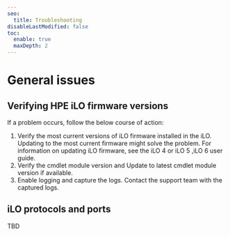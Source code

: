 ```yaml
---
seo:
  title: Troubleshooting
disableLastModified: false
toc:
  enable: true
  maxDepth: 2
---
```


# General issues

## Verifying HPE iLO firmware versions

If a problem occurs, follow the below course of action:

1. Verify the most current versions of iLO firmware installed in the iLO. Updating to the most current firmware might solve the problem. For information on updating iLO firmware, see the iLO 4 or iLO 5 ,iLO 6 user guide.
2. Verify the cmdlet module version and Update to latest cmdlet module version if available.
3. Enable logging and capture the logs. Contact the support team with the captured logs.

## iLO protocols and ports

TBD
